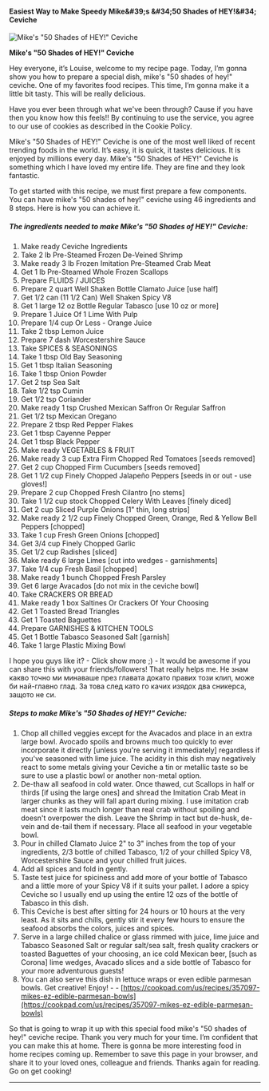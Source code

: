            

#### Easiest Way to Make Speedy Mike&amp;#39;s &amp;#34;50 Shades of HEY!&amp;#34; Ceviche

![Mike's &quot;50 Shades of HEY!&quot; Ceviche](https://img-global.cpcdn.com/recipes/ce8ffcf8c4165c15/751x532cq70/mikes-50-shades-of-hey-ceviche-recipe-main-photo.jpg)

**Mike's &quot;50 Shades of HEY!&quot; Ceviche**

Hey everyone, it’s Louise, welcome to my recipe page. Today, I’m gonna show you how to prepare a special dish, mike's "50 shades of hey!" ceviche. One of my favorites food recipes. This time, I’m gonna make it a little bit tasty. This will be really delicious.

Have you ever been through what we've been through? Cause if you have then you know how this feels!! By continuing to use the service, you agree to our use of cookies as described in the Cookie Policy.

Mike's "50 Shades of HEY!" Ceviche is one of the most well liked of recent trending foods in the world. It’s easy, it is quick, it tastes delicious. It is enjoyed by millions every day. Mike's "50 Shades of HEY!" Ceviche is something which I have loved my entire life. They are fine and they look fantastic.

To get started with this recipe, we must first prepare a few components. You can have mike's "50 shades of hey!" ceviche using 46 ingredients and 8 steps. Here is how you can achieve it.

##### The ingredients needed to make Mike's "50 Shades of HEY!" Ceviche:

1.  Make ready Ceviche Ingredients
2.  Take 2 lb Pre-Steamed Frozen De-Veined Shrimp
3.  Make ready 3 lb Frozen Imitation Pre-Steamed Crab Meat
4.  Get 1 lb Pre-Steamed Whole Frozen Scallops
5.  Prepare FLUIDS / JUICES
6.  Prepare 2 quart Well Shaken Bottle Clamato Juice \[use half\]
7.  Get 1/2 can (11 1/2 Can) Well Shaken Spicy V8
8.  Get 1 large 12 oz Bottle Regular Tabasco \[use 10 oz or more\]
9.  Prepare 1 Juice Of 1 Lime With Pulp
10.  Prepare 1/4 cup Or Less - Orange Juice
11.  Take 2 tbsp Lemon Juice
12.  Prepare 7 dash Worcestershire Sauce
13.  Take SPICES & SEASONINGS
14.  Take 1 tbsp Old Bay Seasoning
15.  Get 1 tbsp Italian Seasoning
16.  Take 1 tbsp Onion Powder
17.  Get 2 tsp Sea Salt
18.  Take 1/2 tsp Cumin
19.  Get 1/2 tsp Coriander
20.  Make ready 1 tsp Crushed Mexican Saffron Or Regular Saffron
21.  Get 1/2 tsp Mexican Oregano
22.  Prepare 2 tbsp Red Pepper Flakes
23.  Get 1 tbsp Cayenne Pepper
24.  Get 1 tbsp Black Pepper
25.  Make ready VEGETABLES & FRUIT
26.  Make ready 3 cup Extra Firm Chopped Red Tomatoes \[seeds removed\]
27.  Get 2 cup Chopped Firm Cucumbers \[seeds removed\]
28.  Get 1 1/2 cup Finely Chopped Jalapeño Peppers \[seeds in or out - use gloves!\]
29.  Prepare 2 cup Chopped Fresh Cilantro \[no stems\]
30.  Take 1 1/2 cup stock Chopped Celery With Leaves \[finely diced\]
31.  Get 2 cup Sliced Purple Onions \[1" thin, long strips\]
32.  Make ready 2 1/2 cup Finely Chopped Green, Orange, Red & Yellow Bell Peppers \[chopped\]
33.  Take 1 cup Fresh Green Onions \[chopped\]
34.  Get 3/4 cup Finely Chopped Garlic
35.  Get 1/2 cup Radishes \[sliced\]
36.  Make ready 6 large Limes \[cut into wedges - garnishments\]
37.  Take 1/4 cup Fresh Basil \[chopped\]
38.  Make ready 1 bunch Chopped Fresh Parsley
39.  Get 6 large Avacados \[do not mix in the ceviche bowl\]
40.  Take CRACKERS OR BREAD
41.  Make ready 1 box Saltines Or Crackers Of Your Choosing
42.  Get 1 Toasted Bread Triangles
43.  Get 1 Toasted Baguettes
44.  Prepare GARNISHES & KITCHEN TOOLS
45.  Get 1 Bottle Tabasco Seasoned Salt \[garnish\]
46.  Take 1 large Plastic Mixing Bowl

I hope you guys like it? - Click show more ;) - It would be awesome if you can share this with your friends/followers! That really helps me. Не знам какво точно ми минаваше през главата докато правих този клип, може би най-главно глад. За това след като го качих изядох два сникерса, защото не си.

##### Steps to make Mike's "50 Shades of HEY!" Ceviche:

1.  Chop all chilled veggies except for the Avacados and place in an extra large bowl. Avocado spoils and browns much too quickly to ever incorporate it directly \[unless you're serving it immediately\] regardless if you've seasoned with lime juice. The acidity in this dish may negatively react to some metals giving your Ceviche a tin or metallic taste so be sure to use a plastic bowl or another non-metal option.
2.  De-thaw all seafood in cold water. Once thawed, cut Scallops in half or thirds \[if using the large ones\] and shread the Imitation Crab Meat in larger chunks as they will fall apart during mixing. I use imitation crab meat since it lasts much longer than real crab without spoiling and doesn't overpower the dish. Leave the Shrimp in tact but de-husk, de-vein and de-tail them if necessary. Place all seafood in your vegetable bowl.
3.  Pour in chilled Clamato Juice 2" to 3" inches from the top of your ingredients, 2/3 bottle of chilled Tabasco, 1/2 of your chilled Spicy V8, Worcestershire Sauce and your chilled fruit juices.
4.  Add all spices and fold in gently.
5.  Taste test juice for spiciness and add more of your bottle of Tabasco and a little more of your Spicy V8 if it suits your pallet. I adore a spicy Ceviche so I usually end up using the entire 12 ozs of the bottle of Tabasco in this dish.
6.  This Ceviche is best after sitting for 24 hours or 10 hours at the very least. As it sits and chills, gently stir it every few hours to ensure the seafood absorbs the colors, juices and spices.
7.  Serve in a large chilled chalice or glass rimmed with juice, lime juice and Tabasco Seasoned Salt or regular salt/sea salt, fresh quality crackers or toasted Baguettes of your choosing, an ice cold Mexican beer, \[such as Corona\] lime wedges, Avacado slices and a side bottle of Tabasco for your more adventurous guests!
8.  You can also serve this dish in lettuce wraps or even edible parmesan bowls. Get creative! Enjoy! - - [https://cookpad.com/us/recipes/357097-mikes-ez-edible-parmesan-bowls](https://cookpad.com/us/recipes/357097-mikes-ez-edible-parmesan-bowls)

So that is going to wrap it up with this special food mike's "50 shades of hey!" ceviche recipe. Thank you very much for your time. I’m confident that you can make this at home. There is gonna be more interesting food in home recipes coming up. Remember to save this page in your browser, and share it to your loved ones, colleague and friends. Thanks again for reading. Go on get cooking!

* * *